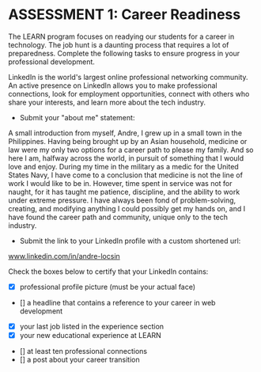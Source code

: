 # ASSESSMENT 1: Career Readiness

The LEARN program focuses on readying our students for a career in technology. The job hunt is a daunting process that requires a lot of preparedness. Complete the following tasks to ensure progress in your professional development.

LinkedIn is the world's largest online professional networking community. An active presence on LinkedIn allows you to make professional connections, look for employment opportunities, connect with others who share your interests, and learn more about the tech industry.

- Submit your "about me" statement:

A small introduction from myself, Andre, I grew up in a small town in the Philippines. Having being brought up by an Asian household, medicine or law were my only two options for a career path to please my family. And so here I am, halfway across the world, in pursuit of something that I would love and enjoy. During my time in the military as a medic for the United States Navy, I have come to a conclusion that medicine is not the line of work I would like to be in. However, time spent in service was not for naught, for it has taught me patience, discipline, and the ability to work under extreme pressure. I have always been fond of problem-solving, creating, and modifying anything I could possibly get my hands on, and I have found the career path and community, unique only to the tech industry.

- Submit the link to your LinkedIn profile with a custom shortened url:

www.linkedin.com/in/andre-locsin

Check the boxes below to certify that your LinkedIn contains:

- [X] professional profile picture (must be your actual face)
- [] a headline that contains a reference to your career in web development
- [X] your last job listed in the experience section
- [X] your new educational experience at LEARN
- [] at least ten professional connections
- [] a post about your career transition
